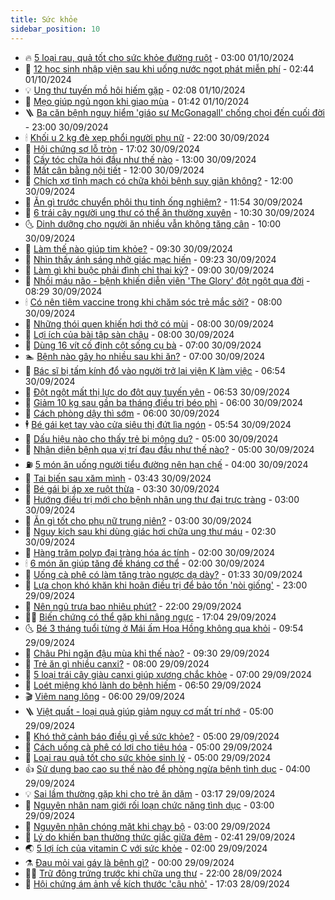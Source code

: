 ```yaml
---
title: Sức khỏe
sidebar_position: 10
---
```


<!-- vnexpress-suc-khoe:START -->
- 🔥 [5 loại rau, quả tốt cho sức khỏe đường ruột](https://vnexpress.net/5-loai-rau-qua-tot-cho-suc-khoe-duong-ruot-4798796.html) - 03:00 01/10/2024
- 🥰 [12 học sinh nhập viện sau khi uống nước ngọt phát miễn phí](https://vnexpress.net/12-hoc-sinh-nhap-vien-sau-khi-uong-nuoc-ngot-phat-mien-phi-4798792.html) - 02:44 01/10/2024
- 💡 [Ung thư tuyến mồ hôi hiếm gặp](https://vnexpress.net/ung-thu-tuyen-mo-hoi-hiem-gap-4798763.html) - 02:08 01/10/2024
- 🤗 [Mẹo giúp ngủ ngon khi giao mùa](https://vnexpress.net/meo-giup-ngu-ngon-khi-giao-mua-4798399.html) - 01:42 01/10/2024
- 🪜 [Ba căn bệnh nguy hiểm &#39;giáo sư McGonagall&#39; chống chọi đến cuối đời](https://vnexpress.net/ba-can-benh-nguy-hiem-giao-su-mcgonagall-chong-choi-den-cuoi-doi-4798630.html) - 23:00 30/09/2024
- 🕯 [Khối u 2 kg đè xẹp phổi người phụ nữ](https://vnexpress.net/khoi-u-2-kg-de-xep-phoi-nguoi-phu-nu-4798585.html) - 22:00 30/09/2024
- 🤭 [Hội chứng sợ lỗ tròn](https://vnexpress.net/hoi-chung-so-lo-tron-4797360.html) - 17:02 30/09/2024
- 👀 [Cấy tóc chữa hói đầu như thế nào](https://vnexpress.net/cay-toc-chua-hoi-dau-nhu-the-nao-4798556.html) - 13:00 30/09/2024
- 🌋 [Mất cân bằng nội tiết](https://vnexpress.net/mat-can-bang-noi-tiet-4796547.html) - 12:00 30/09/2024
- 🫶 [Chích xơ tĩnh mạch có chữa khỏi bệnh suy giãn không?](https://vnexpress.net/chich-xo-tinh-mach-co-chua-khoi-benh-suy-gian-khong-4798535.html) - 12:00 30/09/2024
- 🦆 [Ăn gì trước chuyển phôi thụ tinh ống nghiệm?](https://vnexpress.net/an-gi-truoc-chuyen-phoi-thu-tinh-ong-nghiem-4798649.html) - 11:54 30/09/2024
- 🚀 [6 trái cây người ung thư có thể ăn thường xuyên](https://vnexpress.net/6-trai-cay-nguoi-ung-thu-co-the-an-thuong-xuyen-4798603.html) - 10:30 30/09/2024
- 🌜 [Dinh dưỡng cho người ăn nhiều vẫn không tăng cân](https://vnexpress.net/dinh-duong-cho-nguoi-an-nhieu-van-khong-tang-can-4798554.html) - 10:00 30/09/2024
- 🧰 [Làm thế nào giúp tim khỏe?](https://vnexpress.net/lam-the-nao-giup-tim-khoe-4798574.html) - 09:30 30/09/2024
- 💫 [Nhìn thấy ánh sáng nhờ giác mạc hiến](https://vnexpress.net/nhin-thay-anh-sang-nho-giac-mac-hien-4798600.html) - 09:23 30/09/2024
- 🌝 [Làm gì khi buộc phải đình chỉ thai kỳ?](https://vnexpress.net/lam-gi-khi-buoc-phai-dinh-chi-thai-ky-4798418.html) - 09:00 30/09/2024
- 🗽 [Nhồi máu não - bệnh khiến diễn viên &#39;The Glory&#39; đột ngột qua đời](https://vnexpress.net/nhoi-mau-nao-benh-khien-dien-vien-the-glory-dot-ngot-qua-doi-4798587.html) - 08:29 30/09/2024
- 🕯 [Có nên tiêm vaccine trong khi chăm sóc trẻ mắc sởi?](https://vnexpress.net/co-nen-tiem-vaccine-trong-khi-cham-soc-tre-mac-soi-4798536.html) - 08:00 30/09/2024
- 🦅 [Những thói quen khiến hơi thở có mùi](https://vnexpress.net/nhung-thoi-quen-khien-hoi-tho-co-mui-4798511.html) - 08:00 30/09/2024
- 🦆 [Lợi ích của bài tập sàn chậu](https://vnexpress.net/loi-ich-cua-bai-tap-san-chau-4798503.html) - 08:00 30/09/2024
- 🎊 [Dùng 16 vít cố định cột sống cụ bà](https://vnexpress.net/dung-16-vit-co-dinh-cot-song-cu-ba-4798547.html) - 07:00 30/09/2024
- 🏊 [Bệnh nào gây ho nhiều sau khi ăn?](https://vnexpress.net/benh-nao-gay-ho-nhieu-sau-khi-an-4798508.html) - 07:00 30/09/2024
- 📝 [Bác sĩ bị tấm kính đổ vào người trở lại viện K làm việc](https://vnexpress.net/bac-si-bi-tam-kinh-do-vao-nguoi-tro-lai-vien-k-lam-viec-4798478.html) - 06:54 30/09/2024
- 💯 [Đột ngột mất thị lực do đột quỵ tuyến yên](https://vnexpress.net/dot-ngot-mat-thi-luc-do-dot-quy-tuyen-yen-4798509.html) - 06:53 30/09/2024
- 🌊 [Giảm 10 kg sau gần ba tháng điều trị béo phì](https://vnexpress.net/giam-10-kg-sau-gan-ba-thang-dieu-tri-beo-phi-4798493.html) - 06:00 30/09/2024
- 🚀 [Cách phòng dậy thì sớm](https://vnexpress.net/cach-phong-day-thi-som-4798401.html) - 06:00 30/09/2024
- 🕴 [Bé gái kẹt tay vào cửa siêu thị đứt lìa ngón](https://vnexpress.net/be-gai-ket-tay-vao-cua-sieu-thi-dut-lia-ngon-4798496.html) - 05:54 30/09/2024
- 🗽 [Dấu hiệu nào cho thấy trẻ bị mộng du?](https://vnexpress.net/dau-hieu-nao-cho-thay-tre-bi-mong-du-4798486.html) - 05:00 30/09/2024
- 🎡 [Nhận diện bệnh qua vị trí đau đầu như thế nào?](https://vnexpress.net/nhan-dien-benh-qua-vi-tri-dau-dau-nhu-the-nao-4798439.html) - 05:00 30/09/2024
- ⛽️ [5 món ăn uống người tiểu đường nên hạn chế](https://vnexpress.net/5-mon-an-uong-nguoi-tieu-duong-nen-han-che-4798459.html) - 04:00 30/09/2024
- 🦆 [Tai biến sau xăm mình](https://vnexpress.net/tai-bien-sau-xam-minh-4798255.html) - 03:43 30/09/2024
- 🤩 [Bé gái bị áp xe ruột thừa](https://vnexpress.net/be-gai-bi-ap-xe-ruot-thua-4798430.html) - 03:30 30/09/2024
- 🦒 [Hướng điều trị mới cho bệnh nhân ung thư đại trực tràng](https://vnexpress.net/huong-dieu-tri-moi-cho-benh-nhan-ung-thu-dai-truc-trang-4798398.html) - 03:00 30/09/2024
- 💫 [Ăn gì tốt cho phụ nữ trung niên?](https://vnexpress.net/an-gi-tot-cho-phu-nu-trung-nien-4798364.html) - 03:00 30/09/2024
- 🐘 [Nguy kịch sau khi dùng giác hơi chữa ung thư máu](https://vnexpress.net/nguy-kich-sau-khi-dung-giac-hoi-chua-ung-thu-mau-4798375.html) - 02:30 30/09/2024
- 🚀 [Hàng trăm polyp đại tràng hóa ác tính](https://vnexpress.net/hang-tram-polyp-dai-trang-hoa-ac-tinh-4798371.html) - 02:00 30/09/2024
- 🕯 [6 món ăn giúp tăng đề kháng cơ thể](https://vnexpress.net/6-mon-an-giup-tang-de-khang-co-the-4798345.html) - 02:00 30/09/2024
- 🦏 [Uống cà phê có làm tăng trào ngược dạ dày?](https://vnexpress.net/uong-ca-phe-co-lam-tang-trao-nguoc-da-day-4796190.html) - 01:33 30/09/2024
- 🦄 [Lựa chọn khó khăn khi hoãn điều trị để bảo tồn &#39;nòi giống&#39;](https://vnexpress.net/lua-chon-kho-khan-khi-hoan-dieu-tri-de-bao-ton-noi-giong-4796571.html) - 23:00 29/09/2024
- 🦒 [Nên ngủ trưa bao nhiêu phút?](https://vnexpress.net/nen-ngu-trua-bao-nhieu-phut-4798188.html) - 22:00 29/09/2024
- 👨‍🏫 [Biến chứng có thể gặp khi nâng ngực](https://vnexpress.net/bien-chung-co-the-gap-khi-nang-nguc-4794353.html) - 17:04 29/09/2024
- 🌜 [Bé 3 tháng tuổi từng ở Mái ấm Hoa Hồng không qua khỏi](https://vnexpress.net/be-3-thang-tuoi-tung-o-mai-am-hoa-hong-khong-qua-khoi-4798245.html) - 09:54 29/09/2024
- 🚀 [Châu Phi ngăn đậu mùa khỉ thế nào?](https://vnexpress.net/chau-phi-ngan-dau-mua-khi-the-nao-4798222.html) - 09:30 29/09/2024
- 💃 [Trẻ ăn gì nhiều canxi?](https://vnexpress.net/tre-an-gi-nhieu-canxi-4798196.html) - 08:00 29/09/2024
- 💯 [5 loại trái cây giàu canxi giúp xương chắc khỏe](https://vnexpress.net/5-loai-trai-cay-giau-canxi-giup-xuong-chac-khoe-4797605.html) - 07:00 29/09/2024
- 🤔 [Loét miệng khó lành do bệnh hiếm](https://vnexpress.net/loet-mieng-kho-lanh-do-benh-hiem-4798235.html) - 06:50 29/09/2024
- 🎬 [Viêm nang lông](https://vnexpress.net/viem-nang-long-4797398.html) - 06:00 29/09/2024
- 🪜 [Việt quất - loại quả giúp giảm nguy cơ mất trí nhớ](https://vnexpress.net/viet-quat-loai-qua-giup-giam-nguy-co-mat-tri-nho-4797587.html) - 05:00 29/09/2024
- 🦣 [Khó thở cảnh báo điều gì về sức khỏe?](https://vnexpress.net/kho-tho-canh-bao-dieu-gi-ve-suc-khoe-4798197.html) - 05:00 29/09/2024
- 🧐 [Cách uống cà phê có lợi cho tiêu hóa](https://vnexpress.net/cach-uong-ca-phe-co-loi-cho-tieu-hoa-4798171.html) - 05:00 29/09/2024
- 🤡 [Loại rau quả tốt cho sức khỏe sinh lý](https://vnexpress.net/loai-rau-qua-tot-cho-suc-khoe-sinh-ly-4798127.html) - 05:00 29/09/2024
- 👍 [Sử dụng bao cao su thế nào để phòng ngừa bệnh tình dục](https://vnexpress.net/su-dung-bao-cao-su-the-nao-de-phong-ngua-benh-tinh-duc-4798112.html) - 04:00 29/09/2024
- 💡 [Sai lầm thường gặp khi cho trẻ ăn dặm](https://vnexpress.net/sai-lam-thuong-gap-khi-cho-tre-an-dam-4798063.html) - 03:17 29/09/2024
- 💯 [Nguyên nhân nam giới rối loạn chức năng tình dục](https://vnexpress.net/nguyen-nhan-nam-gioi-roi-loan-chuc-nang-tinh-duc-4798110.html) - 03:00 29/09/2024
- 🧠 [Nguyên nhân chóng mặt khi chạy bộ](https://vnexpress.net/nguyen-nhan-chong-mat-khi-chay-bo-4798096.html) - 03:00 29/09/2024
- 🎡 [Lý do khiến bạn thường thức giấc giữa đêm](https://vnexpress.net/ly-do-khien-ban-thuong-thuc-giac-giua-dem-4798070.html) - 02:41 29/09/2024
- 🌏 [5 lợi ích của vitamin C với sức khỏe](https://vnexpress.net/5-loi-ich-cua-vitamin-c-voi-suc-khoe-4798120.html) - 02:00 29/09/2024
- ⚗️ [Đau mỏi vai gáy là bệnh gì?](https://vnexpress.net/dau-moi-vai-gay-la-benh-gi-4798056.html) - 00:00 29/09/2024
- 👨‍🏫 [Trữ đông trứng trước khi chữa ung thư](https://vnexpress.net/tru-dong-trung-truoc-khi-chua-ung-thu-4796422.html) - 22:00 28/09/2024
- 🤖 [Hội chứng ám ảnh về kích thước &#39;cậu nhỏ&#39;](https://vnexpress.net/hoi-chung-am-anh-ve-kich-thuoc-cau-nho-4797339.html) - 17:03 28/09/2024<!-- vnexpress-suc-khoe:END -->
